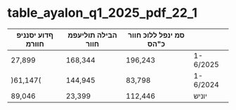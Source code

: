 # table_ayalon_q1_2025_pdf_22_1

| ףדוע יסנניפ חוורמ | הבילה תוליעפמ חוור | סמ ינפל ללוכ חוור כ"הס |  |
|---|---|---|---|
| 27,899 | 168,344 | 196,243 | 1-6/2025 |
| )61,147( | 144,945 | 83,798 | 1-6/2024 |
| 89,046 | 23,399 | 112,446 | יוניש |
